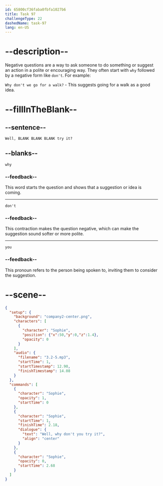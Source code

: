 ```yaml
---
id: 65800cf36faba0fbfa1027b6
title: Task 97
challengeType: 22
dashedName: task-97
lang: en-US
---
```


<!-- (Audio) Sophie: Well, why don't you try it? -->

# --description--

Negative questions are a way to ask someone to do something or suggest an action in a polite or encouraging way. They often start with `why` followed by a negative form like `don't`. For example:

`Why don't we go for a walk?` - This suggests going for a walk as a good idea.

# --fillInTheBlank--

## --sentence--

`Well, BLANK BLANK BLANK try it?`

## --blanks--

`why`

### --feedback--

This word starts the question and shows that a suggestion or idea is coming.

---

`don't`

### --feedback--

This contraction makes the question negative, which can make the suggestion sound softer or more polite.

---

`you`

### --feedback--

This pronoun refers to the person being spoken to, inviting them to consider the suggestion.

# --scene--

```json
{
  "setup": {
    "background": "company2-center.png",
    "characters": [
      {
        "character": "Sophie",
        "position": {"x":50,"y":0,"z":1.4},
        "opacity": 0
      }
    ],
    "audio": {
      "filename": "3.2-5.mp3",
      "startTime": 1,
      "startTimestamp": 12.90,
      "finishTimestamp": 14.08
    }
  },
  "commands": [
    {
      "character": "Sophie",
      "opacity": 1,
      "startTime": 0
    },
    {
      "character": "Sophie",
      "startTime": 1,
      "finishTime": 2.18,
      "dialogue": {
        "text": "Well, why don't you try it?",
        "align": "center"
      }
    },
    {
      "character": "Sophie",
      "opacity": 0,
      "startTime": 2.68
    }
  ]
}
```
